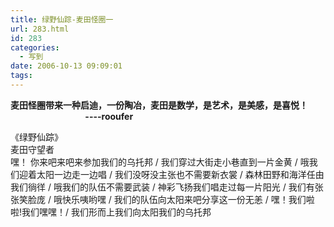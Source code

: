 ```yaml
---
title: 绿野仙踪-麦田怪圈一
url: 283.html
id: 283
categories:
  - 写到
date: 2006-10-13 09:09:01
tags:
---
```


**麦田怪圈带来一种启迪，一份陶冶，麦田是数学，是艺术，是美感，是喜悦！  
                                    ----rooufer**  
  
  
《绿野仙踪》  
麦田守望者  
嘿！ 你来吧来吧来参加我们的乌托邦 / 我们穿过大街走小巷直到一片金黄 / 哦我们迎着太阳一边走一边唱 / 我们没呀没主张也不需要新衣裳 / 森林田野和海洋任由我们徜徉 / 哦我们的队伍不需要武装 / 神彩飞扬我们唱走过每一片阳光 / 我们有张张笑脸庞 / 哦快乐咦哟嘿 / 我们的队伍向太阳来吧分享这一份无恙 / 嘿！我们啦啦!我们嘿嘿！/ 我们形而上我们向太阳我们的乌托邦